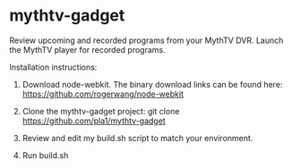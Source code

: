 mythtv-gadget
=============

Review upcoming and recorded programs from your MythTV DVR. Launch the MythTV player for recorded programs.

Installation instructions:

1. Download node-webkit. The binary download links can be found here: https://github.com/rogerwang/node-webkit

2. Clone the mythtv-gadget project: git clone https://github.com/pla1/mythtv-gadget

3. Review and edit my build.sh script to match your environment.

4. Run build.sh 

 
